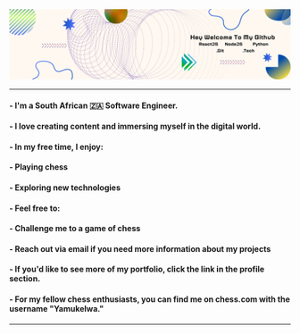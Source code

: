<img src="./assets/Github.png" loading="lazy">

---

#### - I'm a South African 🇿🇦 Software Engineer.

#### - I love creating content and immersing myself in the digital world.

#### - In my free time, I enjoy:

#### - Playing chess
#### - Exploring new technologies

#### - Feel free to:

#### - Challenge me to a game of chess
#### - Reach out via email if you need more information about my projects

#### - If you'd like to see more of my portfolio, click the link in the profile section.

#### - For my fellow chess enthusiasts, you can find me on chess.com with the username "Yamukelwa."

---
